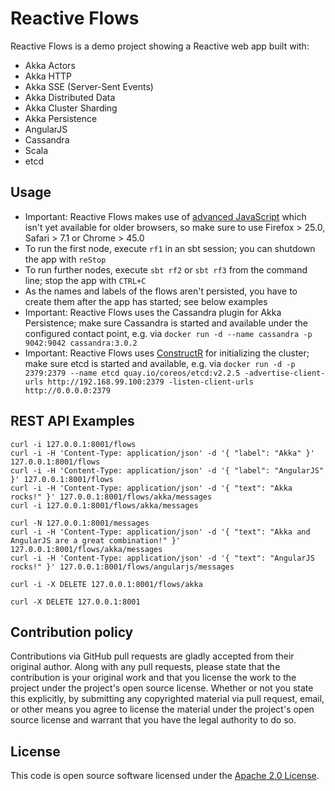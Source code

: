 # Reactive Flows #

Reactive Flows is a demo project showing a Reactive web app built with:

- Akka Actors
- Akka HTTP
- Akka SSE (Server-Sent Events)
- Akka Distributed Data
- Akka Cluster Sharding
- Akka Persistence
- AngularJS
- Cassandra
- Scala
- etcd

## Usage

- Important: Reactive Flows makes use of [advanced JavaScript](https://developer.mozilla.org/en-US/docs/Web/JavaScript/Reference/Global_Objects/Array/find) which isn't yet available for older browsers, so make sure to use Firefox > 25.0, Safari > 7.1 or Chrome > 45.0
- To run the first node, execute `rf1` in an sbt session; you can shutdown the app with `reStop`
- To run further nodes, execute `sbt rf2` or `sbt rf3` from the command line; stop the app with `CTRL+C`
- As the names and labels of the flows aren't persisted, you have to create them after the app has started; see below examples
- Important: Reactive Flows uses the Cassandra plugin for Akka Persistence; make sure Cassandra is started and available under the configured contact point, e.g. via `docker run -d --name cassandra -p 9042:9042 cassandra:3.0.2`
- Important: Reactive Flows uses [ConstructR](https://github.com/hseeberger/constructr) for initializing the cluster; make sure etcd is started and available, e.g. via `docker run -d -p 2379:2379 --name etcd quay.io/coreos/etcd:v2.2.5 -advertise-client-urls http://192.168.99.100:2379 -listen-client-urls http://0.0.0.0:2379`

## REST API Examples ##

```
curl -i 127.0.0.1:8001/flows
curl -i -H 'Content-Type: application/json' -d '{ "label": "Akka" }' 127.0.0.1:8001/flows
curl -i -H 'Content-Type: application/json' -d '{ "label": "AngularJS" }' 127.0.0.1:8001/flows
curl -i -H 'Content-Type: application/json' -d '{ "text": "Akka rocks!" }' 127.0.0.1:8001/flows/akka/messages
curl -i 127.0.0.1:8001/flows/akka/messages

curl -N 127.0.0.1:8001/messages
curl -i -H 'Content-Type: application/json' -d '{ "text": "Akka and AngularJS are a great combination!" }' 127.0.0.1:8001/flows/akka/messages
curl -i -H 'Content-Type: application/json' -d '{ "text": "AngularJS rocks!" }' 127.0.0.1:8001/flows/angularjs/messages

curl -i -X DELETE 127.0.0.1:8001/flows/akka

curl -X DELETE 127.0.0.1:8001
```

## Contribution policy ##

Contributions via GitHub pull requests are gladly accepted from their original author. Along with any pull requests, please state that the contribution is your original work and that you license the work to the project under the project's open source license. Whether or not you state this explicitly, by submitting any copyrighted material via pull request, email, or other means you agree to license the material under the project's open source license and warrant that you have the legal authority to do so.

## License ##

This code is open source software licensed under the [Apache 2.0 License]("http://www.apache.org/licenses/LICENSE-2.0.html").
